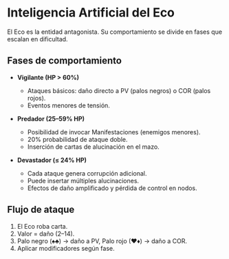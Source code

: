  
# Inteligencia Artificial del Eco

El Eco es la entidad antagonista. Su comportamiento se divide en fases que escalan en dificultad.

## Fases de comportamiento
- **Vigilante (HP > 60%)**
  - Ataques básicos: daño directo a PV (palos negros) o COR (palos rojos).
  - Eventos menores de tensión.

- **Predador (25–59% HP)**
  - Posibilidad de invocar Manifestaciones (enemigos menores).
  - 20% probabilidad de ataque doble.
  - Inserción de cartas de alucinación en el mazo.

- **Devastador (≤ 24% HP)**
  - Cada ataque genera corrupción adicional.
  - Puede insertar múltiples alucinaciones.
  - Efectos de daño amplificado y pérdida de control en nodos.

## Flujo de ataque
1. El Eco roba carta.  
2. Valor = daño (2–14).  
3. Palo negro (♠♣) → daño a PV, Palo rojo (♥♦) → daño a COR.  
4. Aplicar modificadores según fase.  
